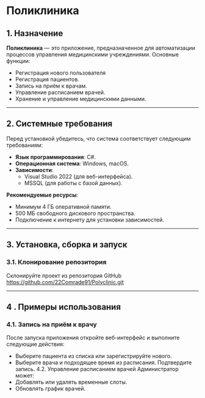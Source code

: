 # Поликлиника

## 1. Назначение
**Поликлиника** — это приложение, предназначенное для автоматизации процессов управления медицинскими учреждениями. Основные функции:
- Регистрация нового пользователя
- Регистрация пациентов.
- Запись на приём к врачам.
- Управление расписанием врачей.
- Хранение и управление медицинскими данными.
---
## 2. Системные требования
Перед установкой убедитесь, что система соответствует следующим требованиям:
- **Язык программирования**: C#.
- **Операционная система**: Windows, macOS.
- **Зависимости**:
  - Visual Studio 2022 (для веб-интерфейса).
  - MSSQL (для работы с базой данных).

**Рекомендуемые ресурсы**:
- Минимум 4 ГБ оперативной памяти.
- 500 МБ свободного дискового пространства.
- Подключение к интернету для установки зависимостей.

---

## 3. Установка, сборка и запуск
### 3.1. Клонирование репозитория
Склонируйте проект из репозитория GitHub
https://github.com/22Comrade91/Polyclinic.git

---

## 4 . Примеры использования
### 4.1. Запись на приём к врачу
После запуска приложения откройте веб-интерфейс и выполните следующие действия:
- Выберите пациента из списка или зарегистрируйте нового.
- Выберите врача и подходящее время из расписания.
Подтвердите запись.
4.2. Управление расписанием врачей
Администратор может:
- Добавлять или удалять временные слоты.
- Обновлять график врачей.
